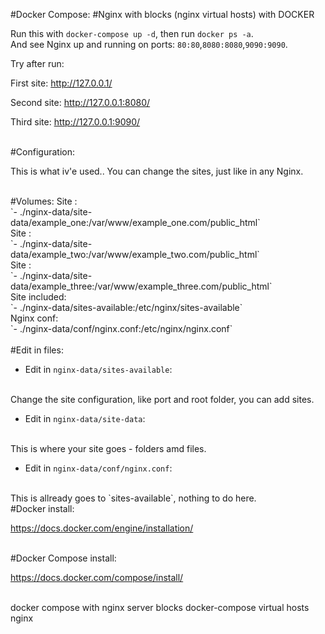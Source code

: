 #Docker Compose: 
#Nginx with blocks (nginx virtual hosts) with DOCKER

Run this with `docker-compose up -d`, then run `docker ps -a`.<br /> 
And see Nginx up and running on ports: `80:80`,`8080:8080`,`9090:9090`.



Try after run:

First site:
http://127.0.0.1/

Second site:
http://127.0.0.1:8080/

Third site:
http://127.0.0.1:9090/

<br />
#Configuration:

This is what iv'e used..
You can change the sites, just like in any Nginx.

<br />
#Volumes:
Site :
<br />
`- ./nginx-data/site-data/example_one:/var/www/example_one.com/public_html`
<br />
Site :
<br />
`- ./nginx-data/site-data/example_two:/var/www/example_two.com/public_html`
<br />
Site :
<br />
`- ./nginx-data/site-data/example_three:/var/www/example_three.com/public_html`
<br />
Site included:
<br />
`- ./nginx-data/sites-available:/etc/nginx/sites-available`
<br />
Nginx conf:
<br />
`- ./nginx-data/conf/nginx.conf:/etc/nginx/nginx.conf`
<br />



<br />
#Edit in files:

* Edit in `nginx-data/sites-available`:
<br />
Change the site configuration, like port and root folder, you can add sites.

* Edit in `nginx-data/site-data`:
<br />
This is where your site goes - folders amd files.

* Edit in `nginx-data/conf/nginx.conf`:
<br />
This is allready goes to `sites-available`, nothing to do here.

<br />
#Docker install:

https://docs.docker.com/engine/installation/

<br />
#Docker Compose install:

https://docs.docker.com/compose/install/

<br />
docker compose with nginx server blocks
docker-compose virtual hosts nginx

